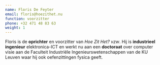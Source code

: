 ```yaml
---
name: Floris De Feyter
email: floris@hoezithet.nu
function: voorzitter
phone: +32 471 48 83 63
weight: 1
---
```


Floris is de **oprichter** en voorzitter van *Hoe Zit Het? vzw*. Hij is
**industrieel ingenieur** elektronica-ICT en werkt nu aan een **doctoraat**
over computer visie aan de Faculteit Industriële Ingenieurswetenschappen van de
KU Leuven waar hij ook oefenzittingen fysica geeft.
